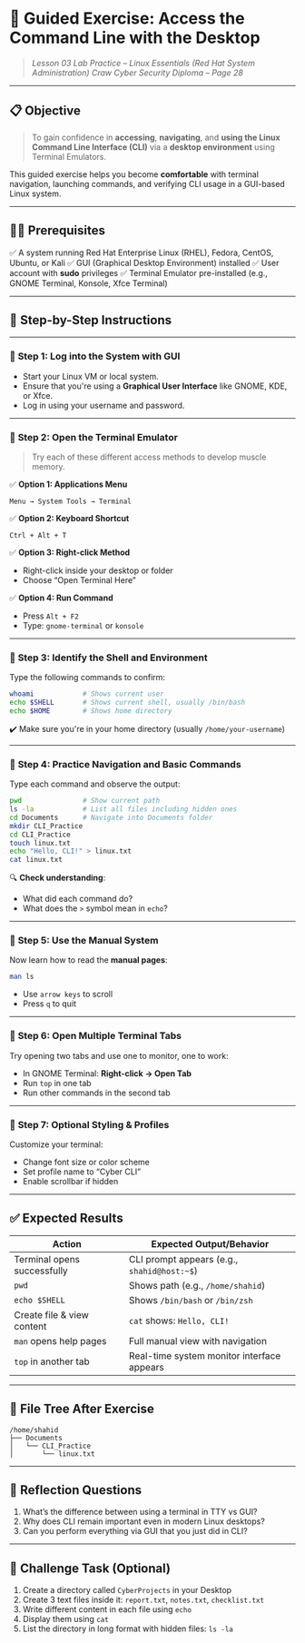 # 🎯 **Guided Exercise: Access the Command Line with the Desktop**

> *Lesson 03 Lab Practice – Linux Essentials (Red Hat System Administration)*
> *Craw Cyber Security Diploma – Page 28*

---

## 📋 Objective

> To gain confidence in **accessing**, **navigating**, and **using the Linux Command Line Interface (CLI)** via a **desktop environment** using Terminal Emulators.

This guided exercise helps you become **comfortable** with terminal navigation, launching commands, and verifying CLI usage in a GUI-based Linux system.

---

## 🧑‍💻 Prerequisites

✅ A system running Red Hat Enterprise Linux (RHEL), Fedora, CentOS, Ubuntu, or Kali
✅ GUI (Graphical Desktop Environment) installed
✅ User account with **sudo** privileges
✅ Terminal Emulator pre-installed (e.g., GNOME Terminal, Konsole, Xfce Terminal)

---

## 🧭 Step-by-Step Instructions

---

### 🔹 **Step 1: Log into the System with GUI**

* Start your Linux VM or local system.
* Ensure that you're using a **Graphical User Interface** like GNOME, KDE, or Xfce.
* Log in using your username and password.

---

### 🔹 **Step 2: Open the Terminal Emulator**

> Try each of these different access methods to develop muscle memory.

✅ **Option 1: Applications Menu**

```text
Menu → System Tools → Terminal
```

✅ **Option 2: Keyboard Shortcut**

```text
Ctrl + Alt + T
```

✅ **Option 3: Right-click Method**

* Right-click inside your desktop or folder
* Choose “Open Terminal Here”

✅ **Option 4: Run Command**

* Press `Alt + F2`
* Type: `gnome-terminal` or `konsole`

---

### 🔹 **Step 3: Identify the Shell and Environment**

Type the following commands to confirm:

```bash
whoami            # Shows current user
echo $SHELL       # Shows current shell, usually /bin/bash
echo $HOME        # Shows home directory
```

✔️ Make sure you're in your home directory (usually `/home/your-username`)

---

### 🔹 **Step 4: Practice Navigation and Basic Commands**

Type each command and observe the output:

```bash
pwd               # Show current path
ls -la            # List all files including hidden ones
cd Documents      # Navigate into Documents folder
mkdir CLI_Practice
cd CLI_Practice
touch linux.txt
echo "Hello, CLI!" > linux.txt
cat linux.txt
```

🔍 **Check understanding**:

* What did each command do?
* What does the `>` symbol mean in `echo`?

---

### 🔹 **Step 5: Use the Manual System**

Now learn how to read the **manual pages**:

```bash
man ls
```

* Use `arrow keys` to scroll
* Press `q` to quit

---

### 🔹 **Step 6: Open Multiple Terminal Tabs**

Try opening two tabs and use one to monitor, one to work:

* In GNOME Terminal: **Right-click → Open Tab**
* Run `top` in one tab
* Run other commands in the second tab

---

### 🔹 **Step 7: Optional Styling & Profiles**

Customize your terminal:

* Change font size or color scheme
* Set profile name to “Cyber CLI”
* Enable scrollbar if hidden

---

## ✅ Expected Results

| Action                      | Expected Output/Behavior                    |
| --------------------------- | ------------------------------------------- |
| Terminal opens successfully | CLI prompt appears (e.g., `shahid@host:~$`) |
| `pwd`                       | Shows path (e.g., `/home/shahid`)           |
| `echo $SHELL`               | Shows `/bin/bash` or `/bin/zsh`             |
| Create file & view content  | `cat` shows: `Hello, CLI!`                  |
| `man` opens help pages      | Full manual view with navigation            |
| `top` in another tab        | Real-time system monitor interface appears  |

---

## 📂 File Tree After Exercise

```text
/home/shahid
├── Documents
│   └── CLI_Practice
│       └── linux.txt
```

---

## 🧠 Reflection Questions

1. What’s the difference between using a terminal in TTY vs GUI?
2. Why does CLI remain important even in modern Linux desktops?
3. Can you perform everything via GUI that you just did in CLI?

---

## 🧪 Challenge Task (Optional)

1. Create a directory called `CyberProjects` in your Desktop
2. Create 3 text files inside it: `report.txt`, `notes.txt`, `checklist.txt`
3. Write different content in each file using `echo`
4. Display them using `cat`
5. List the directory in long format with hidden files: `ls -la`